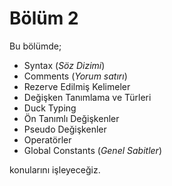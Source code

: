 # Bölüm 2

Bu bölümde;

* Syntax (_Söz Dizimi_)
* Comments (_Yorum satırı_)
* Rezerve Edilmiş Kelimeler
* Değişken Tanımlama ve Türleri
* Duck Typing
* Ön Tanımlı Değişkenler
* Pseudo Değişkenler
* Operatörler
* Global Constants (_Genel Sabitler_)

konularını işleyeceğiz.
